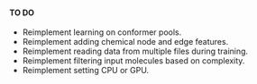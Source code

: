 #### TO DO
- Reimplement learning on conformer pools.
- Reimplement adding chemical node and edge features.
- Reimplement reading data from multiple files during training.
- Reimplement filtering input molecules based on complexity.
- Reimplement setting CPU or GPU.
